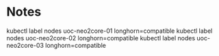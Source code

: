 # Notes

kubectl label nodes uoc-neo2core-01 longhorn=compatible
kubectl label nodes uoc-neo2core-02 longhorn=compatible
kubectl label nodes uoc-neo2core-03 longhorn=compatible
